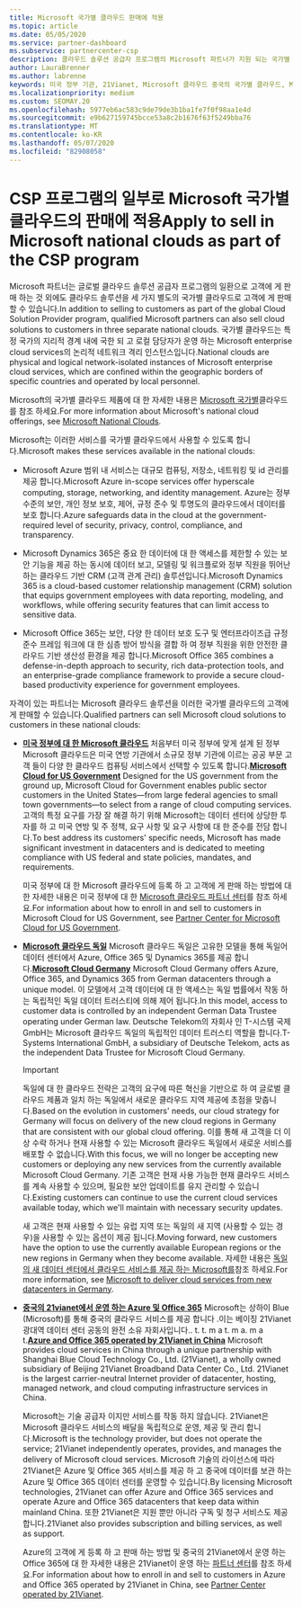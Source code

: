 ```yaml
---
title: Microsoft 국가별 클라우드 판매에 적용
ms.topic: article
ms.date: 05/05/2020
ms.service: partner-dashboard
ms.subservice: partnercenter-csp
description: 클라우드 솔루션 공급자 프로그램의 Microsoft 파트너가 지원 되는 국가별 클라우드에 등록 된 고객에 게 판매할 수 있는 방법에 대해 알아봅니다.
author: LauraBrenner
ms.author: labrenne
keywords: 미국 정부 기관, 21Vianet, Microsoft 클라우드 중국의 국가별 클라우드, Microsoft 클라우드 독일, Microsoft 클라우드
ms.localizationpriority: medium
ms.custom: SEOMAY.20
ms.openlocfilehash: 5977eb6ac583c9de79de3b1ba1fe7f0f98aa1e4d
ms.sourcegitcommit: e9b627159745bcce53a8c2b1676f63f5249bba76
ms.translationtype: MT
ms.contentlocale: ko-KR
ms.lasthandoff: 05/07/2020
ms.locfileid: "82908058"
---
```

# <a name="apply-to-sell-in-microsoft-national-clouds-as-part-of-the-csp-program"></a><span data-ttu-id="eb16d-104">CSP 프로그램의 일부로 Microsoft 국가별 클라우드의 판매에 적용</span><span class="sxs-lookup"><span data-stu-id="eb16d-104">Apply to sell in Microsoft national clouds as part of the CSP program</span></span>

<span data-ttu-id="eb16d-105">Microsoft 파트너는 글로벌 클라우드 솔루션 공급자 프로그램의 일환으로 고객에 게 판매 하는 것 외에도 클라우드 솔루션을 세 가지 별도의 국가별 클라우드로 고객에 게 판매할 수 있습니다.</span><span class="sxs-lookup"><span data-stu-id="eb16d-105">In addition to selling to customers as part of the global Cloud Solution Provider program, qualified Microsoft partners can also sell cloud solutions to customers in three separate national clouds.</span></span> <span data-ttu-id="eb16d-106">국가별 클라우드는 특정 국가의 지리적 경계 내에 국한 되 고 로컬 담당자가 운영 하는 Microsoft enterprise cloud services의 논리적 네트워크 격리 인스턴스입니다.</span><span class="sxs-lookup"><span data-stu-id="eb16d-106">National clouds are physical and logical network-isolated instances of Microsoft enterprise cloud services, which are confined within the geographic borders of specific countries and operated by local personnel.</span></span> 

<span data-ttu-id="eb16d-107">Microsoft의 국가별 클라우드 제품에 대 한 자세한 내용은 [Microsoft 국가별](https://www.microsoft.com/trustcenter/cloudservices/nationalcloud)클라우드를 참조 하세요.</span><span class="sxs-lookup"><span data-stu-id="eb16d-107">For more information about Microsoft's national cloud offerings, see [Microsoft National Clouds](https://www.microsoft.com/trustcenter/cloudservices/nationalcloud).</span></span>

<span data-ttu-id="eb16d-108">Microsoft는 이러한 서비스를 국가별 클라우드에서 사용할 수 있도록 합니다.</span><span class="sxs-lookup"><span data-stu-id="eb16d-108">Microsoft makes these services available in the national clouds:</span></span>

-   <span data-ttu-id="eb16d-109">Microsoft Azure 범위 내 서비스는 대규모 컴퓨팅, 저장소, 네트워킹 및 id 관리를 제공 합니다.</span><span class="sxs-lookup"><span data-stu-id="eb16d-109">Microsoft Azure in-scope services offer hyperscale computing, storage, networking, and identity management.</span></span> <span data-ttu-id="eb16d-110">Azure는 정부 수준의 보안, 개인 정보 보호, 제어, 규정 준수 및 투명도의 클라우드에서 데이터를 보호 합니다.</span><span class="sxs-lookup"><span data-stu-id="eb16d-110">Azure safeguards data in the cloud at the government-required level of security, privacy, control, compliance, and transparency.</span></span>

-   <span data-ttu-id="eb16d-111">Microsoft Dynamics 365은 중요 한 데이터에 대 한 액세스를 제한할 수 있는 보안 기능을 제공 하는 동시에 데이터 보고, 모델링 및 워크플로와 정부 직원을 뛰어난 하는 클라우드 기반 CRM (고객 관계 관리) 솔루션입니다.</span><span class="sxs-lookup"><span data-stu-id="eb16d-111">Microsoft Dynamics 365 is a cloud-based customer relationship management (CRM) solution that equips government employees with data reporting, modeling, and workflows, while offering security features that can limit access to sensitive data.</span></span>

-   <span data-ttu-id="eb16d-112">Microsoft Office 365는 보안, 다양 한 데이터 보호 도구 및 엔터프라이즈급 규정 준수 프레임 워크에 대 한 심층 방어 방식을 결합 하 여 정부 직원을 위한 안전한 클라우드 기반 생산성 환경을 제공 합니다.</span><span class="sxs-lookup"><span data-stu-id="eb16d-112">Microsoft Office 365 combines a defense-in-depth approach to security, rich data-protection tools, and an enterprise-grade compliance framework to provide a secure cloud-based productivity experience for government employees.</span></span>

<span data-ttu-id="eb16d-113">자격이 있는 파트너는 Microsoft 클라우드 솔루션을 이러한 국가별 클라우드의 고객에 게 판매할 수 있습니다.</span><span class="sxs-lookup"><span data-stu-id="eb16d-113">Qualified partners can sell Microsoft cloud solutions to customers in these national clouds:</span></span>

-   <span data-ttu-id="eb16d-114">[**미국 정부에 대 한 Microsoft 클라우드**](https://www.microsoft.com/trustcenter/cloudservices/nationalcloud#Microsoft_Cloud_for_US) 처음부터 미국 정부에 맞게 설계 된 정부 Microsoft 클라우드은 미국 연방 기관에서 소규모 정부 기관에 이르는 공공 부문 고객 들이 다양 한 클라우드 컴퓨팅 서비스에서 선택할 수 있도록 합니다.</span><span class="sxs-lookup"><span data-stu-id="eb16d-114">[**Microsoft Cloud for US Government**](https://www.microsoft.com/trustcenter/cloudservices/nationalcloud#Microsoft_Cloud_for_US) Designed for the US government from the ground up, Microsoft Cloud for Government enables public sector customers in the United States—from large federal agencies to small town governments—to select from a range of cloud computing services.</span></span> <span data-ttu-id="eb16d-115">고객의 특정 요구를 가장 잘 해결 하기 위해 Microsoft는 데이터 센터에 상당한 투자를 하 고 미국 연방 및 주 정책, 요구 사항 및 요구 사항에 대 한 준수를 전담 합니다.</span><span class="sxs-lookup"><span data-stu-id="eb16d-115">To best address its customers' specific needs, Microsoft has made significant investment in datacenters and is dedicated to meeting compliance with US federal and state policies, mandates, and requirements.</span></span> 

    <span data-ttu-id="eb16d-116">미국 정부에 대 한 Microsoft 클라우드에 등록 하 고 고객에 게 판매 하는 방법에 대 한 자세한 내용은 미국 정부에 대 한 [Microsoft 클라우드 파트너 센터](partner-center-for-microsoft-us-govt-cloud.md)를 참조 하세요.</span><span class="sxs-lookup"><span data-stu-id="eb16d-116">For information about how to enroll in and sell to customers in Microsoft Cloud for US Government, see [Partner Center for Microsoft Cloud for US Government](partner-center-for-microsoft-us-govt-cloud.md).</span></span>

-   <span data-ttu-id="eb16d-117">[**Microsoft 클라우드 독일**](https://www.microsoft.com/trustcenter/cloudservices/nationalcloud#Microsoft_Cloud_Germany) Microsoft 클라우드 독일은 고유한 모델을 통해 독일어 데이터 센터에서 Azure, Office 365 및 Dynamics 365를 제공 합니다.</span><span class="sxs-lookup"><span data-stu-id="eb16d-117">[**Microsoft Cloud Germany**](https://www.microsoft.com/trustcenter/cloudservices/nationalcloud#Microsoft_Cloud_Germany) Microsoft Cloud Germany offers Azure, Office 365, and Dynamics 365 from German datacenters through a unique model.</span></span> <span data-ttu-id="eb16d-118">이 모델에서 고객 데이터에 대 한 액세스는 독일 법률에서 작동 하는 독립적인 독일 데이터 트러스티에 의해 제어 됩니다.</span><span class="sxs-lookup"><span data-stu-id="eb16d-118">In this model, access to customer data is controlled by an independent German Data Trustee operating under German law.</span></span> <span data-ttu-id="eb16d-119">Deutsche Telekom의 자회사 인 T-시스템 국제 GmbH는 Microsoft 클라우드 독일의 독립적인 데이터 트러스티 역할을 합니다.</span><span class="sxs-lookup"><span data-stu-id="eb16d-119">T-Systems International GmbH, a subsidiary of Deutsche Telekom, acts as the independent Data Trustee for Microsoft Cloud Germany.</span></span>

    > [!IMPORTANT]  
    > <span data-ttu-id="eb16d-120">독일에 대 한 클라우드 전략은 고객의 요구에 따른 혁신을 기반으로 하 여 글로벌 클라우드 제품과 일치 하는 독일에서 새로운 클라우드 지역 제공에 초점을 맞춥니다.</span><span class="sxs-lookup"><span data-stu-id="eb16d-120">Based on the evolution in customers' needs, our cloud strategy for Germany will focus on delivery of the new cloud regions in Germany that are consistent with our global cloud offering.</span></span> <span data-ttu-id="eb16d-121">이를 통해 새 고객을 더 이상 수락 하거나 현재 사용할 수 있는 Microsoft 클라우드 독일에서 새로운 서비스를 배포할 수 없습니다.</span><span class="sxs-lookup"><span data-stu-id="eb16d-121">With this focus, we will no longer be accepting new customers or deploying any new services from the currently available Microsoft Cloud Germany.</span></span> <span data-ttu-id="eb16d-122">기존 고객은 현재 사용 가능한 현재 클라우드 서비스를 계속 사용할 수 있으며, 필요한 보안 업데이트를 유지 관리할 수 있습니다.</span><span class="sxs-lookup"><span data-stu-id="eb16d-122">Existing customers can continue to use the current cloud services available today, which we'll maintain with necessary security updates.</span></span>
    >  
    > <span data-ttu-id="eb16d-123">새 고객은 현재 사용할 수 있는 유럽 지역 또는 독일의 새 지역 (사용할 수 있는 경우)을 사용할 수 있는 옵션이 제공 됩니다.</span><span class="sxs-lookup"><span data-stu-id="eb16d-123">Moving forward, new customers have the option to use the currently available European regions or the new regions in Germany when they become available.</span></span> <span data-ttu-id="eb16d-124">자세한 내용은 [독일의 새 데이터 센터에서 클라우드 서비스를 제공 하는 Microsoft를](https://news.microsoft.com/europe/2018/08/31/microsoft-to-deliver-cloud-services-from-new-datacentres-in-germany-in-2019-to-meet-evolving-customer-needs/)참조 하세요.</span><span class="sxs-lookup"><span data-stu-id="eb16d-124">For more information, see [Microsoft to deliver cloud services from new datacenters in Germany](https://news.microsoft.com/europe/2018/08/31/microsoft-to-deliver-cloud-services-from-new-datacentres-in-germany-in-2019-to-meet-evolving-customer-needs/).</span></span>

    
-   <span data-ttu-id="eb16d-125">[**중국의 21vianet에서 운영 하는 Azure 및 Office 365**](https://www.microsoft.com/trustcenter/cloudservices/nationalcloud#Microsoft_Cloud_for_China) Microsoft는 상하이 Blue (Microsoft)를 통해 중국의 클라우드 서비스를 제공 합니다 .이는 베이징 21Vianet 광대역 데이터 센터 공동의 완전 소유 자회사입니다.. t. t. m a t. m a. m a t.</span><span class="sxs-lookup"><span data-stu-id="eb16d-125">[**Azure and Office 365 operated by 21Vianet in China**](https://www.microsoft.com/trustcenter/cloudservices/nationalcloud#Microsoft_Cloud_for_China) Microsoft provides cloud services in China through a unique partnership with Shanghai Blue Cloud Technology Co., Ltd. (21Vianet), a wholly owned subsidiary of Beijing 21Vianet Broadband Data Center Co., Ltd. 21Vianet is the largest carrier-neutral Internet provider of datacenter, hosting, managed network, and cloud computing infrastructure services in China.</span></span> 

    <span data-ttu-id="eb16d-126">Microsoft는 기술 공급자 이지만 서비스를 작동 하지 않습니다. 21Vianet은 Microsoft 클라우드 서비스의 배달을 독립적으로 운영, 제공 및 관리 합니다.</span><span class="sxs-lookup"><span data-stu-id="eb16d-126">Microsoft is the technology provider, but does not operate the service; 21Vianet independently operates, provides, and manages the delivery of Microsoft cloud services.</span></span> <span data-ttu-id="eb16d-127">Microsoft 기술의 라이선스에 따라 21Vianet은 Azure 및 Office 365 서비스를 제공 하 고 중국에 데이터를 보관 하는 Azure 및 Office 365 데이터 센터를 운영할 수 있습니다.</span><span class="sxs-lookup"><span data-stu-id="eb16d-127">By licensing Microsoft technologies, 21Vianet can offer Azure and Office 365 services and operate Azure and Office 365 datacenters that keep data within mainland China.</span></span> <span data-ttu-id="eb16d-128">또한 21Vianet은 지원 뿐만 아니라 구독 및 청구 서비스도 제공 합니다.</span><span class="sxs-lookup"><span data-stu-id="eb16d-128">21Vianet also provides subscription and billing services, as well as support.</span></span>

    <span data-ttu-id="eb16d-129">Azure의 고객에 게 등록 하 고 판매 하는 방법 및 중국의 21Vianet에서 운영 하는 Office 365에 대 한 자세한 내용은 21Vianet이 운영 하는 [파트너 센터](https://msdn.microsoft.com/partner-china/index)를 참조 하세요.</span><span class="sxs-lookup"><span data-stu-id="eb16d-129">For information about how to enroll in and sell to customers in Azure and Office 365 operated by 21Vianet in China, see [Partner Center operated by 21Vianet](https://msdn.microsoft.com/partner-china/index).</span></span> 